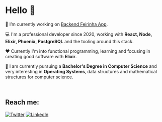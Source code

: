 # Hello 👋

🔭 I’m currently working on [Backend Feirinha App](https://github.com/digzom/backend_app_feirinha).

:computer: I'm a professional developer since 2020, working with **React, Node, Elixir, Phoenix, PostgreSQL** and the tooling around this stack.

:heart: Currently I'm into functional programming, learning and focusing in creating good software with **Elixir**.

:book: I am currently pursuing a **Bachelor's Degree in Computer Science** and very interesting in **Operating Systems**, data structures and mathematical structures for computer science.

<br>

## Reach me:

[![Twitter](https://img.shields.io/badge/Twitter-%231DA1F2.svg?style=for-the-badge&logo=Twitter&logoColor=white)](https://www.twitter.com/cyberproblem1)
[![LinkedIn](https://img.shields.io/badge/linkedin-%230077B5.svg?style=for-the-badge&logo=linkedin&logoColor=white)](https://www.linkedin.com/in/dicksonmelo)
